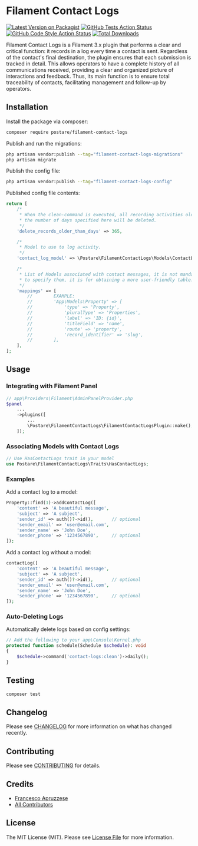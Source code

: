 # Filament Contact Logs

[![Latest Version on Packagist](https://img.shields.io/packagist/v/postare/filament-contact-logs.svg?style=flat-square)](https://packagist.org/packages/postare/filament-contact-logs)
[![GitHub Tests Action Status](https://img.shields.io/github/actions/workflow/status/postare/filament-contact-logs/run-tests.yml?branch=main&label=tests&style=flat-square)](https://github.com/postare/filament-contact-logs/actions?query=workflow%3Arun-tests+branch%3Amain)
[![GitHub Code Style Action Status](https://img.shields.io/github/actions/workflow/status/postare/filament-contact-logs/fix-php-code-style-issues.yml?branch=main&label=code%20style&style=flat-square)](https://github.com/postare/filament-contact-logs/actions?query=workflow%3A"Fix+PHP+code+style+issues"+branch%3Amain)
[![Total Downloads](https://img.shields.io/packagist/dt/postare/filament-contact-logs.svg?style=flat-square)](https://packagist.org/packages/postare/filament-contact-logs)

Filament Contact Logs is a Filament 3.x plugin that performs a clear and critical function: it records in a log every
time a
contact is sent. Regardless of the contact's final destination, the plugin ensures that each submission is tracked in
detail. This allows operators to have a complete history of all communications received, providing a clear and organized
picture of interactions and feedback. Thus, its main function is to ensure total traceability of contacts, facilitating
management and follow-up by operators.

## Installation

Install the package via composer:

```bash
composer require postare/filament-contact-logs
```

Publish and run the migrations:

```bash
php artisan vendor:publish --tag="filament-contact-logs-migrations"
php artisan migrate
```

Publish the config file:

```bash
php artisan vendor:publish --tag="filament-contact-logs-config"
```

Published config file contents:

```php
return [
    /*
     * When the clean-command is executed, all recording activities older than
     * the number of days specified here will be deleted.
     */
    'delete_records_older_than_days' => 365,

    /*
     * Model to use to log activity.
     */
    'contact_log_model' => \Postare\FilamentContactLogs\Models\ContactLog::class,

    /*
     * List of Models associated with contact messages, it is not mandatory
     * to specify them, it is for obtaining a more user-friendly table.
     */
    'mappings' => [
        //        EXAMPLE:
        //        'App\Models\Property' => [
        //            'type' => 'Property',
        //            'pluralType' => 'Properties',
        //            'label' => 'ID: {id}',
        //            'titleField' => 'name',
        //            'route' => 'property',
        //            'record_identifier' => 'slug',
        //        ],
    ],
];
```

## Usage

### Integrating with Filament Panel

```php
// app\Providers\Filament\AdminPanelProvider.php
$panel
    ...
    ->plugins([
        ...
        \Postare\FilamentContactLogs\FilamentContactLogsPlugin::make(),
    ]);
```

### Associating Models with Contact Logs

```php
// Use HasContactLogs trait in your model
use Postare\FilamentContactLogs\Traits\HasContactLogs;
```

### Examples

Add a contact log to a model:

```php
Property::find(1)->addContactLog([
    'content' => 'A beautiful message',
    'subject' => 'A subject',
    'sender_id' => auth()?->id(),       // optional
    'sender_email' => 'user@email.com',
    'sender_name' => 'John Doe',
    'sender_phone' => '1234567890',     // optional
]);
```

Add a contact log without a model:

```php
contactLog([
    'content' => 'A beautiful message',
    'subject' => 'A subject',
    'sender_id' => auth()?->id(),       // optional
    'sender_email' => 'user@email.com',
    'sender_name' => 'John Doe',
    'sender_phone' => '1234567890',     // optional
]);
```

### Auto-Deleting Logs

Automatically delete logs based on config settings:

```php
// Add the following to your app\Console\Kernel.php
protected function schedule(Schedule $schedule): void
{
    $schedule->command('contact-logs:clean')->daily();
}
```

## Testing

```bash
composer test
```

## Changelog

Please see [CHANGELOG](CHANGELOG.md) for more information on what has changed recently.

## Contributing

Please see [CONTRIBUTING](.github/CONTRIBUTING.md) for details.

## Credits

- [Francesco Apruzzese](https://github.com/inerba)
- [All Contributors](../../contributors)

## License

The MIT License (MIT). Please see [License File](LICENSE.md) for more information.
